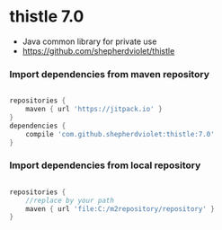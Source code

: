 # thistle 7.0
* Java common library for private use
* https://github.com/shepherdviolet/thistle

### Import dependencies from maven repository

```gradle

repositories {
    maven { url 'https://jitpack.io' }
}
dependencies {
    compile 'com.github.shepherdviolet:thistle:7.0'
}

```

### Import dependencies from local repository

```gradle

repositories {
    //replace by your path
    maven { url 'file:C:/m2repository/repository' }
}

```